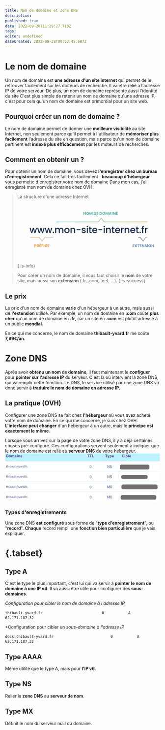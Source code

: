 ```yaml
---
title: Nom de domaine et zone DNS
description: 
published: true
date: 2022-09-28T11:29:27.710Z
tags: 
editor: undefined
dateCreated: 2022-09-28T08:53:48.697Z
---
```


# Le nom de domaine

Un nom de domaine est **une adresse d'un site internet** qui permet de le retrouver facilement sur les moteurs de recherche. Il va être relié à l'adresse IP de votre serveur. De plus, un nom de domaine représente aussi l'identité du site C'est plus simple de retenir un nom de domaine qu'une adresse IP, c'est pour cela qu'un nom de domaine est primordial pour un site web.

## Pourquoi créer un nom de domaine ?
Le nom de domaine permet de donner une **meilleure visibilité** au site Internet, non seulement parce qu'il permet à l'utilisateur de **mémoriser plus facilement** l'adresse du site en question, mais parce qu'un nom de domaine pertinent est **indexé plus efficacement** par les moteurs de recherches.

## Comment en obtenir un ?
Pour obtenir un nom de domaine, vous devez **l'enregistrer chez un bureau d'enregistrement**. Cela ce fait très facilement : **beaucoup d'hébergeur** vous permette d'enregistrer votre nom de domaine Dans mon cas, j'ai enregistré mon nom de domaine chez OVH.

> La structure d'une adresse Internet![adresse_internet.jpg](/img/adresse_internet.jpg)
{.is-info}

> Pour créer un nom de domaine, il vous faut choisir le **nom** de votre site, mais aussi son **extension** (.fr, .com, .net, ...).
{.is-success}

## Le prix
Le prix d'un nom de domaine **varie** d'un hébergeur à un autre, mais aussi de **l'extension** utilisé. Par exemple, un nom de domaine en **.com** coûte **plus cher** qu'un nom de domaine en **.fr**, car un site en **.com** est plutôt adressé à un public **mondial**.

En ce qui me concerne, le nom de domaine **thibault-yvard.fr** me coûte **7,99€/an**.



# Zone DNS
Après avoir **obtenu un nom de domaine**, il faut maintenant le **configuer** pour **pointer sur l'adresse IP** du serveur. C'est là où intervient la zone DNS, qui va remplir cette fonction.
Le DNS, le service utilisé par une zone DNS va donc servir à **traduire le nom de domaine en adresse IP**.

## La pratique (OVH)
Configurer une zone DNS se fait chez **l'hébergeur** où vous avez acheté votre nom de domaine. En ce qui me concerne, je suis chez OVH. **L'interface peut changer** d'un hébergeur à un autre, mais le **principe est exactement le même**.

Lorsque vous arrivez sur la page de votre zone DNS, il y a déjà certaines choses pré-configuré. Ces configurations servent seulement à indiquer que le nom de domaine est relié au **serveur DNS** de votre hébergeur.
![zonedns.png](/img/zonedns.png)

### Types d'enregistrements
Une zone DNS **est configuré** sous forme de "**type d'enregistrement**", ou "**record**". **Chaque** record rempli une **fonction bien particulière** que je vais expliquer.

# {.tabset}
## Type A
C'est le type le plus important, c'est lui qui va servir à **pointer le nom de domaine à une IP v4**. Il va aussi être utile pour configurer des **sous-domaines**.

*Configuration pour cibler le nom de domaine à l'adresse IP* 
```
thibault-yvard.fr							0			A			62.171.187.32
```

*Configuration pour cibler un **sous-domaine* à l'adresse IP*
```
docs.thibault-yvard.fr							0			A			62.171.187.32
```

## Type AAAA
Même utilité que le type A, mais pour **l'IP v6**.

## Type NS
Relier la **zone DNS** au **serveur de nom**.

## Type MX
Définit le nom du serveur mail du domaine.

